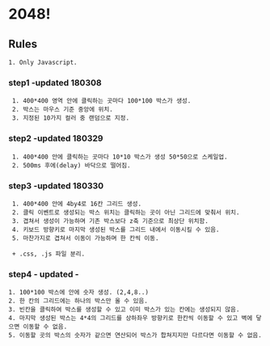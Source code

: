 # 2048!

## Rules

    1. Only Javascript.

### step1 -updated 180308
     
     1. 400*400 영역 안에 클릭하는 곳마다 100*100 박스가 생성.
     2. 박스는 마우스 기준 중앙에 위치.
     3. 지정된 10가지 컬러 중 랜덤으로 지정. 

### step2 -updated 180329

     1. 400*400 안에 클릭하는 곳마다 10*10 박스가 생성 50*50으로 스케일업. 
     2. 500ms 후에(delay) 바닥으로 떨어짐. 

### step3 -updated 180330

     1. 400*400 안에 4by4로 16칸 그리드 생성.
     2. 클릭 이벤트로 생성되는 박스 위치는 클릭하는 곳이 아닌 그리드에 맞춰서 위치. 
     3. 겹쳐서 생성이 가능하며 기존 박스보다 z축 기준으로 최상단 위치함. 
     4. 키보드 방향키로 마지막 생성된 박스를 그리드 내에서 이동시킬 수 있음.
     5. 마찬가지로 겹쳐서 이동이 가능하며 한 칸씩 이동.  

     + .css, .js 파일 분리.

### step4 - updated -
    1. 100*100 박스에 안에 숫자 생성. (2,4,8..)
    2. 한 칸의 그리드에는 하나의 박스만 올 수 있음. 
    3. 빈칸을 클릭하여 박스를 생성할 수 있고 이미 박스가 있는 칸에는 생성되지 않음. 
    4. 마지막 생성된 박스는 4*4의 그리드를 상하좌우 방향키로 한칸씩 이동할 수 있고 벽에 닿으면 이동할 수 없음.  
    5. 이동할 곳의 박스의 숫자가 같으면 연산되어 박스가 합쳐지지만 다르다면 이동할 수 없음. 
